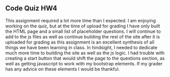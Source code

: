 ## Code Quiz HW4 ##
This assignment required a lot more time than I expected. I am enjoying working on the quiz, but at the time of upload for grading I have only built the HTML page and a small list of placeholder questions. I will continue to add to the js files as well as continue building the rest of the site after it is uploaded for grading as this assignment is an excellent synthesis of all things we have been learning in class. In hindsight, I needed to dedicate much more time to building the site as well as the js logic. I had trouble with creating a start button that would shift the page to the questions section, as well as getting javascript to work with my bootstrap elements. If my grader has any advice on these elements I would be thankful. 
